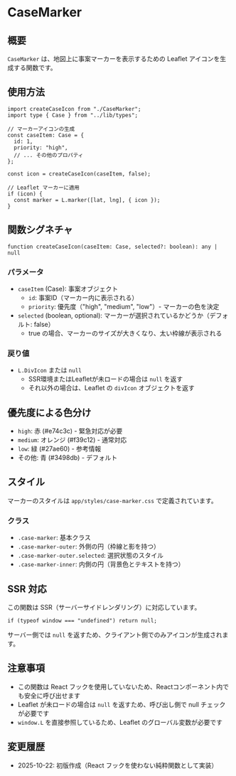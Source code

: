 # CaseMarker

## 概要

`CaseMarker` は、地図上に事案マーカーを表示するための Leaflet アイコンを生成する関数です。

## 使用方法

```tsx
import createCaseIcon from "./CaseMarker";
import type { Case } from "../lib/types";

// マーカーアイコンの生成
const caseItem: Case = {
  id: 1,
  priority: "high",
  // ... その他のプロパティ
};

const icon = createCaseIcon(caseItem, false);

// Leaflet マーカーに適用
if (icon) {
  const marker = L.marker([lat, lng], { icon });
}
```

## 関数シグネチャ

```tsx
function createCaseIcon(caseItem: Case, selected?: boolean): any | null
```

### パラメータ

- `caseItem` (Case): 事案オブジェクト
  - `id`: 事案ID（マーカー内に表示される）
  - `priority`: 優先度（"high", "medium", "low"）- マーカーの色を決定
- `selected` (boolean, optional): マーカーが選択されているかどうか（デフォルト: false）
  - true の場合、マーカーのサイズが大きくなり、太い枠線が表示される

### 戻り値

- `L.DivIcon` または `null`
  - SSR環境またはLeafletが未ロードの場合は `null` を返す
  - それ以外の場合は、Leaflet の `divIcon` オブジェクトを返す

## 優先度による色分け

- `high`: 赤 (#e74c3c) - 緊急対応が必要
- `medium`: オレンジ (#f39c12) - 通常対応
- `low`: 緑 (#27ae60) - 参考情報
- その他: 青 (#3498db) - デフォルト

## スタイル

マーカーのスタイルは `app/styles/case-marker.css` で定義されています。

### クラス

- `.case-marker`: 基本クラス
- `.case-marker-outer`: 外側の円（枠線と影を持つ）
- `.case-marker-outer.selected`: 選択状態のスタイル
- `.case-marker-inner`: 内側の円（背景色とテキストを持つ）

## SSR 対応

この関数は SSR（サーバーサイドレンダリング）に対応しています。

```tsx
if (typeof window === "undefined") return null;
```

サーバー側では `null` を返すため、クライアント側でのみアイコンが生成されます。

## 注意事項

- この関数は React フックを使用していないため、Reactコンポーネント内でも安全に呼び出せます
- Leaflet が未ロードの場合は `null` を返すため、呼び出し側で null チェックが必要です
- `window.L` を直接参照しているため、Leaflet のグローバル変数が必要です

## 変更履歴

- 2025-10-22: 初版作成（React フックを使わない純粋関数として実装）
